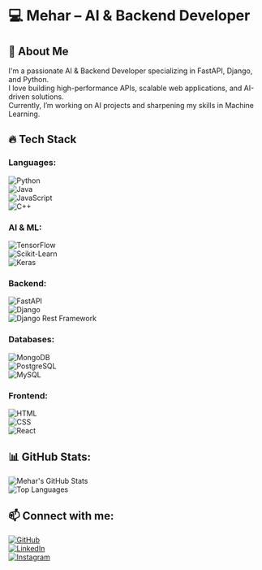 # 💻 Mehar – AI & Backend Developer

## 🚀 About Me  
I'm a passionate AI & Backend Developer specializing in FastAPI, Django, and Python.  
I love building high-performance APIs, scalable web applications, and AI-driven solutions.  
Currently, I’m working on AI projects and sharpening my skills in Machine Learning.  

## 🔥 Tech Stack  

### Languages:  
![Python](https://img.shields.io/badge/Python-3776AB?style=for-the-badge&logo=python&logoColor=white)  
![Java](https://img.shields.io/badge/Java-007396?style=for-the-badge&logo=java&logoColor=white)  
![JavaScript](https://img.shields.io/badge/JavaScript-F7DF1E?style=for-the-badge&logo=javascript&logoColor=black)  
![C++](https://img.shields.io/badge/C++-00599C?style=for-the-badge&logo=c%2B%2B&logoColor=white) 

### AI & ML:  
![TensorFlow](https://img.shields.io/badge/TensorFlow-FF6F00?style=for-the-badge&logo=tensorflow&logoColor=white)  
![Scikit-Learn](https://img.shields.io/badge/Scikit--Learn-F7931E?style=for-the-badge&logo=scikit-learn&logoColor=white)  
![Keras](https://img.shields.io/badge/Keras-D00000?style=for-the-badge&logo=keras&logoColor=white)  

### Backend:  
![FastAPI](https://img.shields.io/badge/FastAPI-009688?style=for-the-badge&logo=fastapi&logoColor=white)  
![Django](https://img.shields.io/badge/Django-092E20?style=for-the-badge&logo=django&logoColor=white)  
![Django Rest Framework](https://img.shields.io/badge/DRF-ff1709?style=for-the-badge&logo=django&logoColor=white)  

### Databases:  
![MongoDB](https://img.shields.io/badge/MongoDB-47A248?style=for-the-badge&logo=mongodb&logoColor=white)  
![PostgreSQL](https://img.shields.io/badge/PostgreSQL-336791?style=for-the-badge&logo=postgresql&logoColor=white)  
![MySQL](https://img.shields.io/badge/MySQL-4479A1?style=for-the-badge&logo=mysql&logoColor=white)  

### Frontend:  
![HTML](https://img.shields.io/badge/HTML5-E34F26?style=for-the-badge&logo=html5&logoColor=white)  
![CSS](https://img.shields.io/badge/CSS3-1572B6?style=for-the-badge&logo=css3&logoColor=white)  
![React](https://img.shields.io/badge/React-61DAFB?style=for-the-badge&logo=react&logoColor=black)  

## 📊 GitHub Stats:  
![Mehar's GitHub Stats](https://github-readme-stats.vercel.app/api?username=me-umar&show_icons=true&theme=radical)  
![Top Languages](https://github-readme-stats.vercel.app/api/top-langs/?username=me-umar&layout=compact&theme=radical)  

## 📫 Connect with me:  
[![GitHub](https://img.shields.io/badge/GitHub-181717?style=for-the-badge&logo=github&logoColor=white)](https://github.com/me-umar)  
[![LinkedIn](https://img.shields.io/badge/LinkedIn-0077B5?style=for-the-badge&logo=linkedin&logoColor=white)](https://www.linkedin.com/in/mehar-umar-04b332304/)  
[![Instagram](https://img.shields.io/badge/Instagram-E4405F?style=for-the-badge&logo=instagram&logoColor=white)](https://www.instagram.com/me_umar_farooq/)  
